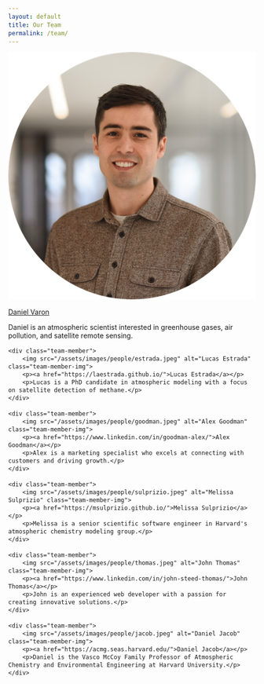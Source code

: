 ```yaml
---
layout: default
title: Our Team
permalink: /team/
---
```

<div class="team-member-container">
    <div class="team-member">
        <img src="/assets/images/people/varon.png" alt="Daniel Varon" class="team-member-img">
        <p><a href="https://www.varon.org/">Daniel Varon</a></p>
        <p>Daniel is an atmospheric scientist interested in greenhouse gases, air pollution, and satellite remote sensing.</p>
    </div>
    
    <div class="team-member">
        <img src="/assets/images/people/estrada.jpeg" alt="Lucas Estrada" class="team-member-img">
        <p><a href="https://laestrada.github.io/">Lucas Estrada</a></p>
        <p>Lucas is a PhD candidate in atmospheric modeling with a focus on satellite detection of methane.</p>
    </div>
    
    <div class="team-member">
        <img src="/assets/images/people/goodman.jpeg" alt="Alex Goodman" class="team-member-img">
        <p><a href="https://www.linkedin.com/in/goodman-alex/">Alex Goodman</a></p>
        <p>Alex is a marketing specialist who excels at connecting with customers and driving growth.</p>
    </div>

    <div class="team-member">
        <img src="/assets/images/people/sulprizio.jpeg" alt="Melissa Sulprizio" class="team-member-img">
        <p><a href="https://msulprizio.github.io/">Melissa Sulprizio</a></p>
        <p>Melissa is a senior scientific software engineer in Harvard's atmospheric chemistry modeling group.</p>
    </div>
    
    <div class="team-member">
        <img src="/assets/images/people/thomas.jpeg" alt="John Thomas" class="team-member-img">
        <p><a href="https://www.linkedin.com/in/john-steed-thomas/">John Thomas</a></p>
        <p>John is an experienced web developer with a passion for creating innovative solutions.</p>
    </div>
    
    <div class="team-member">
        <img src="/assets/images/people/jacob.jpeg" alt="Daniel Jacob" class="team-member-img">
        <p><a href="https://acmg.seas.harvard.edu/">Daniel Jacob</a></p>
        <p>Daniel is the Vasco McCoy Family Professor of Atmospheric Chemistry and Environmental Engineering at Harvard University.</p>
    </div>
</div>
